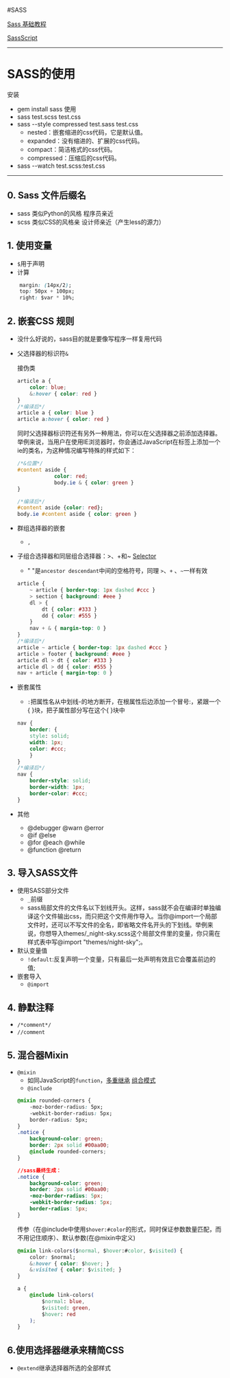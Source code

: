 #SASS

[Sass 基础教程](http://www.sasschina.com/guide/)

[SassScript](http://sass-lang.com/documentation/file.SASS_REFERENCE.html)

---
# SASS的使用
安装
- gem install sass
使用
- sass test.scss test.css
- sass --style compressed test.sass test.css
    - nested：嵌套缩进的css代码，它是默认值。
    - expanded：没有缩进的、扩展的css代码。
    - compact：简洁格式的css代码。
    - compressed：压缩后的css代码。
- sass --watch test.scss:test.css

---
## 0. Sass 文件后缀名

- sass 类似Python的风格 程序员亲近
- scss 类似CSS的风格亲 设计师亲近（产生less的源力）

## 1. 使用变量
- `$`用于声明
- 计算
```css
    margin: (14px/2);
    top: 50px + 100px;
    right: $var * 10%;
```

## 2. 嵌套CSS 规则
- 没什么好说的，sass目的就是要像写程序一样复用代码
- 父选择器的标识符`&`
    
    接伪类
    ```css
    article a {
        color: blue;
        &:hover { color: red }
    }
    /*编译后*/
    article a { color: blue }
    article a:hover { color: red }
    ```
    同时父选择器标识符还有另外一种用法，你可以在父选择器之前添加选择器。举例来说，当用户在使用IE浏览器时，你会通过JavaScript在<body>标签上添加一个ie的类名，为这种情况编写特殊的样式如下：
    ```css
    /*&位置*/
    #content aside {
                color: red;
                body.ie & { color: green }
    }

    /*编译后*/
    #content aside {color: red};
    body.ie #content aside { color: green }
    ```
- 群组选择器的嵌套
    - `,`
    
- 子组合选择器和同层组合选择器：>、+和~  [Selector](./jQuery.html)
    - " "是`ancestor descendant`中间的空格符号，同理 `>`、`+` 、`~`一样有效
    ```css
    article {
        ~ article { border-top: 1px dashed #ccc }
        > section { background: #eee }
        dl > {
            dt { color: #333 }
            dd { color: #555 }
        }
        nav + & { margin-top: 0 }
    }
    /*编译后*/
    article ~ article { border-top: 1px dashed #ccc }
    article > footer { background: #eee }
    article dl > dt { color: #333 }
    article dl > dd { color: #555 }
    nav + article { margin-top: 0 }
    ```
- 嵌套属性
    - `:`把属性名从中划线-的地方断开，在根属性后边添加一个冒号:，紧跟一个{ }块，把子属性部分写在这个{ }块中
    ```css
    nav {
        border: {
        style: solid;
        width: 1px;
        color: #ccc;
        }
    }
    /*编译后*/
    nav {
        border-style: solid;
        border-width: 1px;
        border-color: #ccc;
    }
    ```
- 其他
    - @debugger @warn @error
    - @if @else
    - @for @each @while
    - @function @return 

    

## 3. 导入SASS文件
- 使用SASS部分文件
    - `_`前缀
    - sass局部文件的文件名以下划线开头。这样，sass就不会在编译时单独编译这个文件输出css，而只把这个文件用作导入。当你@import一个局部文件时，还可以不写文件的全名，即省略文件名开头的下划线。举例来说，你想导入themes/_night-sky.scss这个局部文件里的变量，你只需在样式表中写@import "themes/night-sky";。
- 默认变量值
    - `!default`:反复声明一个变量，只有最后一处声明有效且它会覆盖前边的值;
- 嵌套导入
    - `@import`

## 4. 静默注释
- `/*comment*/`
- `//comment`

## 5. 混合器Mixin
- `@mixin`
    - 如同JavaScript的`function`，[多重继承](https://www.liaoxuefeng.com/wiki/0014316089557264a6b348958f449949df42a6d3a2e542c000/0014318680104044a55f4a9dbf8452caf71e8dc68b75a18000)
    [组合模式](https://en.wikipedia.org/wiki/Composite_pattern)
    - `@include`
    ```css
    @mixin rounded-corners {
        -moz-border-radius: 5px;
        -webkit-border-radius: 5px;
        border-radius: 5px;
    }
    .notice {
        background-color: green;
        border: 2px solid #00aa00;
        @include rounded-corners;
    }

    //sass最终生成：
    .notice {
        background-color: green;
        border: 2px solid #00aa00;
        -moz-border-radius: 5px;
        -webkit-border-radius: 5px;
        border-radius: 5px;
    }

    ```
    传参（在@include中使用`$hover:#color`的形式，同时保证参数数量匹配，而不用记住顺序）、默认参数(在@mixin中定义)
    ```css
    @mixin link-colors($normal, $hover:#color, $visited) {
        color: $normal;
        &:hover { color: $hover; }
        &:visited { color: $visited; }
    }

    a {
        @include link-colors(
            $normal: blue,
            $visited: green,
            $hover: red
        );
    }    
    ```

## 6.使用选择器继承来精简CSS
- `@extend`继承选择器所选的全部样式

